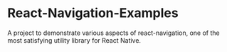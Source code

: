 # React-Navigation-Examples
A project to demonstrate various aspects of react-navigation, one of the most satisfying utility library for React Native.
